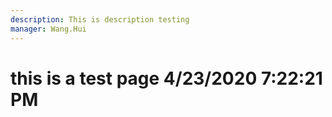 ```yaml
---
description: This is description testing
manager: Wang.Hui
---
```

# this is a test page 4/23/2020 7:22:21 PM